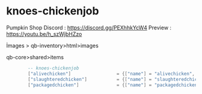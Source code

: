 # knoes-chickenjob

Pumpkin Shop Discord : https://discord.gg/PEXhhkYcW4
Preview : https://youtu.be/h_szWjbHZzo

İmages > qb-inventory>html>images 



qb-core>shared>items
```lua
		-- knoes-chickenjob
		["alivechicken"] 		 		 = {["name"] = "alivechicken", 					["label"] = "Alive Chicken", 			["weight"] = 5000, 		["type"] = "item", 		["image"] = "alivechicken.png", 				["unique"] = false, 	["useable"] = false, 	["shouldClose"] = false,   ["combinable"] = nil,   ["description"] = "Alive Chicken"},
		["slaughteredchicken"] 		     = {["name"] = "slaughteredchicken", 			["label"] = "Slaughtered Chicken", 	    ["weight"] = 5000, 		["type"] = "item", 		["image"] = "slaughteredchicken.png", 			["unique"] = false, 	["useable"] = false, 	["shouldClose"] = false,   ["combinable"] = nil,   ["description"] = "Slaughtered Chicken"},
		["packagedchicken"] 		 	 = {["name"] = "packagedchicken", 				["label"] = "Packaged Chicken", 	["weight"] = 5000, 		["type"] = "item", 		["image"] = "packagedchicken.png", 				["unique"] = false, 	["useable"] = false, 	["shouldClose"] = false,   ["combinable"] = nil,   ["description"] = "Packaged Chicken"},
```
